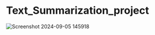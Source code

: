 # Text_Summarization_project

![Screenshot 2024-09-05 145918](https://github.com/user-attachments/assets/b3826237-572e-4773-9fff-52d8a1e17dfa)
